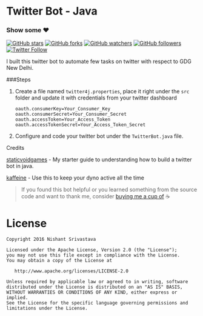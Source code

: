 # Twitter Bot - Java

### Show some :heart:
[![GitHub stars](https://img.shields.io/github/stars/nisrulz/twitterbot-java.svg?style=social&label=Star)](https://github.com/nisrulz/twitterbot-java) [![GitHub forks](https://img.shields.io/github/forks/nisrulz/twitterbot-java.svg?style=social&label=Fork)](https://github.com/nisrulz/twitterbot-java/fork) [![GitHub watchers](https://img.shields.io/github/watchers/nisrulz/twitterbot-java.svg?style=social&label=Watch)](https://github.com/nisrulz/twitterbot-java) [![GitHub followers](https://img.shields.io/github/followers/nisrulz.svg?style=social&label=Follow)](https://github.com/nisrulz/twitterbot-java)  
[![Twitter Follow](https://img.shields.io/twitter/follow/nisrulz.svg?style=social)](https://twitter.com/nisrulz) 

I built this twitter bot to automate few tasks on twitter with respect to GDG New Delhi.

###Steps
1. Create a file named `twitter4j.properties`, place it right under the `src` folder and update it with credentials from your twitter dashboard

    ```
   oauth.consumerKey=Your_Consumer_Key
    oauth.consumerSecret=Your_Consumer_Secret
    oauth.accessToken=Your_Access_Token
    oauth.accessTokenSecret=Your_Access_Token_Secret
    ``` 
1. Configure and code your twitter bot under the `TwitterBot.java` file.


Credits

[staticvoidgames](http://staticvoidgames.com/tutorials/howTo/twitterBot) - My starter guide to understanding how to build a twitter bot in java.

[kaffeine](https://kaffeine.herokuapp.com/#!) - Use this to keep your dyno active all the time


> If you found this bot helpful or you learned something from the source code and want to thank me, consider [buying me a cup of](https://www.paypal.me/nisrulz) :coffee:


License
=======

    Copyright 2016 Nishant Srivastava

    Licensed under the Apache License, Version 2.0 (the "License");
    you may not use this file except in compliance with the License.
    You may obtain a copy of the License at

       http://www.apache.org/licenses/LICENSE-2.0

    Unless required by applicable law or agreed to in writing, software
    distributed under the License is distributed on an "AS IS" BASIS,
    WITHOUT WARRANTIES OR CONDITIONS OF ANY KIND, either express or implied.
    See the License for the specific language governing permissions and
    limitations under the License.
